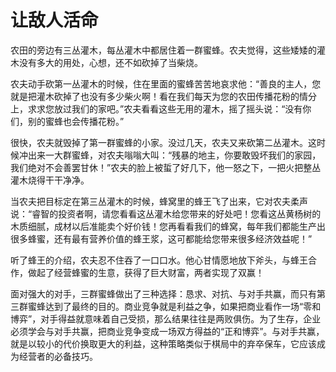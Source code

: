 # 让敌人活命

农田的旁边有三丛灌木，每丛灌木中都居住着一群蜜蜂。农夫觉得，这些矮矮的灌木没有多大的用处，心想，还不如砍掉了当柴烧。

农夫动手砍第一丛灌木的时候，住在里面的蜜蜂苦苦地哀求他：“善良的主人，您就是把灌木砍掉了也没有多少柴火啊！看在我们每天为您的农田传播花粉的情分上，求求您放过我们的家吧。”农夫看看这些无用的灌木，摇了摇头说：“没有你们，别的蜜蜂也会传播花粉。”

很快，农夫就毁掉了第一群蜜蜂的小家。没过几天，农夫又来砍第二丛灌木。这时候冲出来一大群蜜蜂，对农夫嗡嗡大叫：“残暴的地主，你要敢毁坏我们的家园，我们绝对不会善罢甘休！”农夫的脸上被蜇了好几下，他一怒之下，一把火把整丛灌木烧得干干净净。

当农夫把目标定在第三丛灌木的时候，蜂窝里的蜂王飞了出来，它对农夫柔声说：“睿智的投资者啊，请您看看这丛灌木给您带来的好处吧！您看这丛黄杨树的木质细腻，成材以后准能卖个好价钱！您再看看我们的蜂窝，每年我们都能生产出很多蜂蜜，还有最有营养价值的蜂王浆，这可都能给您带来很多经济效益呢！”

听了蜂王的介绍，农夫忍不住吞了一口口水。他心甘情愿地放下斧头，与蜂王合作，做起了经营蜂蜜的生意，获得了巨大财富，两者实现了双赢！

面对强大的对手，三群蜜蜂做出了三种选择：恳求、对抗、与对手共赢，而只有第三群蜜蜂达到了最终的目的。商业竞争就是利益之争，如果把商业看作一场“零和博弈”，对手得益就意味着自己受损，那么结果往往是两败俱伤。为了生存，企业必须学会与对手共赢，把商业竞争变成一场双方得益的“正和博弈”。与对手共赢，就是以较小的代价换取更大的利益，这种策略类似于棋局中的弃卒保车，它应该成为经营者的必备技巧。